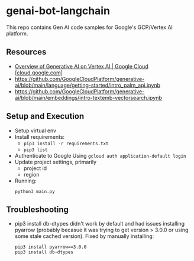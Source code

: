 # genai-bot-langchain
This repo contains Gen AI code samples for Google's GCP/Vertex AI platform.


## Resources
* [Overview of Generative AI on Vertex AI  |  Google Cloud [cloud.google.com]](https://cloud.google.com/vertex-ai/docs/generative-ai/learn/overview)
* https://github.com/GoogleCloudPlatform/generative-ai/blob/main/language/getting-started/intro_palm_api.ipynb
* https://github.com/GoogleCloudPlatform/generative-ai/blob/main/embeddings/intro-textemb-vectorsearch.ipynb

## Setup and Execution
* Setup virtual env
* Install requirements: 
  * ```pip3 install -r requirements.txt```
  * ```pip3 list```
* Authenticate to Google Using ```gcloud auth application-default login```
* Update project settings, primarily
  * project id
  * region
* Running:
  ```
  python3 main.py
  ```

## Troubleshooting
* pip3 install db-dtypes didn't work by default and had issues installing pyarrow (probably becasue it was trying to get version > 3.0.0 or using some stale cached version). Fixed by manually installing:
  ```
  pip3 install pyarrow==3.0.0
  pip3 install db-dtypes
  ```
